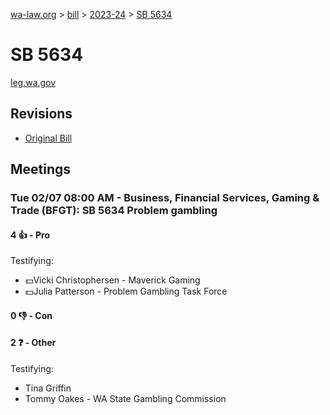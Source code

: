[wa-law.org](/) > [bill](/bill/) > [2023-24](/bill/2023-24/) > [SB 5634](/bill/2023-24/sb/5634/)

# SB 5634
[leg.wa.gov](https://app.leg.wa.gov/billsummary?BillNumber=5634&Year=2023&Initiative=false)

## Revisions
* [Original Bill](1/)

## Meetings
### Tue 02/07 08:00 AM - Business, Financial Services, Gaming & Trade (BFGT): SB 5634 Problem gambling
#### 4 👍 - Pro
Testifying:
* 💵Vicki Christophersen - Maverick Gaming
* 💵Julia Patterson - Problem Gambling Task Force

#### 0 👎 - Con

#### 2 ❓ - Other
Testifying:
* Tina Griffin
* Tommy Oakes - WA State Gambling Commission

